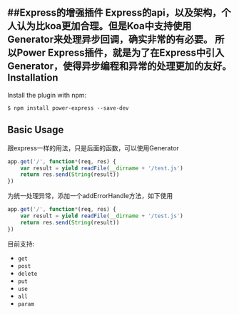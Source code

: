 ##Express的增强插件
Express的api，以及架构，个人认为比koa更加合理。但是Koa中支持使用Generator来处理异步回调，确实非常的有必要。
所以Power Express插件，就是为了在Express中引入Generator，使得异步编程和异常的处理更加的友好。
Installation
------------
Install the plugin with npm:
```shell
$ npm install power-express --save-dev
```
Basic Usage
-----------
跟express一样的用法，只是后面的函数，可以使用Generator
```javascript
app.get('/', function*(req, res) {
	var result = yield readFile(__dirname + '/test.js')
	return res.send(String(result))
})
```
为统一处理异常，添加一个addErrorHandle方法，如下使用
```javascript
app.get('/', function*(req, res) {
	var result = yield readFile(__dirname + '/test.js')
	return res.send(String(result))
})
```
目前支持: 
- `get` 
- `post`
- `delete`
- `put`
- `use`
- `all`
- `param`

